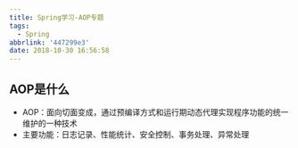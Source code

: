 ```yaml
---
title: Spring学习-AOP专题
tags:
  - Spring
abbrlink: '447299e3'
date: 2018-10-30 16:56:58
---
```

## AOP是什么
- AOP：面向切面变成，通过预编译方式和运行期动态代理实现程序功能的统一维护的一种技术
- 主要功能：日志记录、性能统计、安全控制、事务处理、异常处理

